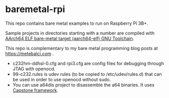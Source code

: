 # baremetal-rpi

This repo contains bare metal examples to run on Raspberry Pi 3B+.

Sample projects in directories starting with a number are compiled with [AArch64 ELF bare-metal target (aarch64-elf) GNU Toolchain](https://developer.arm.com/tools-and-software/open-source-software/gnu-toolchain/gnu-a/downloads).

This repo is complementary to my bare metal programming blog posts at https://metebalci.com .

* c232hm-ddhsl-0.cfg and rpi3.cfg are config files for debugging through JTAG with openocd.
* 99-c232.rules is udev rules (to be copied to /etc/udev/rules.d) that can be used in order to use openocd without sudo.
* You can use a64dis project to disassemble the a64 binaries. It uses [Capstone framework](https://github.com/aquynh/capstone).
